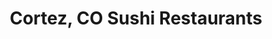 ---
layout: city
title: Cortez, CO Sushi Restaurants
permalink: /colorado/cortez/
stateAbbr: CO
stateName: Colorado
cityName: Cortez

---